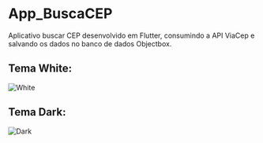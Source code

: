 # App_BuscaCEP
Aplicativo buscar CEP desenvolvido em Flutter, consumindo a API ViaCep e salvando os dados no banco de dados Objectbox.

## **Tema White:**
![White](https://raw.githubusercontent.com/Kawan02/App_BuscaCEP/dev-ksm/application_busca_cep/assets/imgs/tema_white.PNG)

## **Tema Dark:**
![Dark](https://raw.githubusercontent.com/Kawan02/App_BuscaCEP/dev-ksm/application_busca_cep/assets/imgs/tema_black.PNG)
